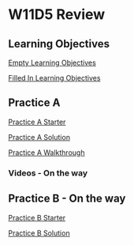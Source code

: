 # W11D5 Review

## Learning Objectives

[Empty Learning Objectives]

[Filled In Learning Objectives]

## Practice A

[Practice A Starter]

[Practice A Solution]

[Practice A Walkthrough]

### Videos - On the way



## Practice B - On the way

[Practice B Starter]

[Practice B Solution]

[Empty Learning Objectives]: ./empty-LOs.md
[Filled In Learning Objectives]: ./filled-in-LOs.md
[Practice A Starter]: ./practiceA-starter
[Practice A Solution]: ./practiceA-solution
[Practice A Walkthrough]: ./practiceA-walkthrough
[Practice B Starter]: ./practiceB-starter
[Practice B Solution]: ./practiceB-solution
